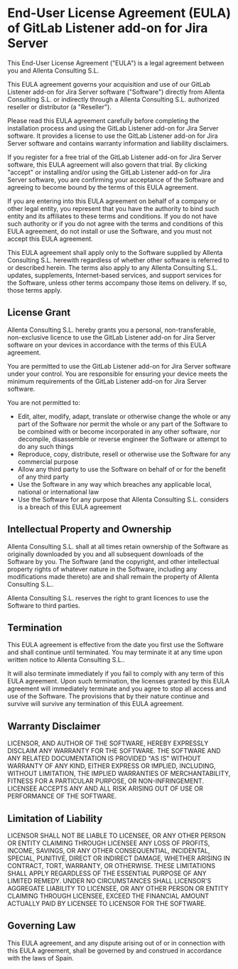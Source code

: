 End-User License Agreement (EULA) of GitLab Listener add-on for Jira Server
===========================================================================

This End-User License Agreement ("EULA") is a legal agreement between you and Allenta Consulting S.L.

This EULA agreement governs your acquisition and use of our GitLab Listener add-on for Jira Server software ("Software") directly from Allenta Consulting S.L. or indirectly through a Allenta Consulting S.L. authorized reseller or distributor (a "Reseller").

Please read this EULA agreement carefully before completing the installation process and using the GitLab Listener add-on for Jira Server software. It provides a license to use the GitLab Listener add-on for Jira Server software and contains warranty information and liability disclaimers.

If you register for a free trial of the GitLab Listener add-on for Jira Server software, this EULA agreement will also govern that trial. By clicking "accept" or installing and/or using the GitLab Listener add-on for Jira Server software, you are confirming your acceptance of the Software and agreeing to become bound by the terms of this EULA agreement.

If you are entering into this EULA agreement on behalf of a company or other legal entity, you represent that you have the authority to bind such entity and its affiliates to these terms and conditions. If you do not have such authority or if you do not agree with the terms and conditions of this EULA agreement, do not install or use the Software, and you must not accept this EULA agreement.

This EULA agreement shall apply only to the Software supplied by Allenta Consulting S.L. herewith regardless of whether other software is referred to or described herein. The terms also apply to any Allenta Consulting S.L. updates, supplements, Internet-based services, and support services for the Software, unless other terms accompany those items on delivery. If so, those terms apply.

License Grant
-------------

Allenta Consulting S.L. hereby grants you a personal, non-transferable, non-exclusive licence to use the GitLab Listener add-on for Jira Server software on your devices in accordance with the terms of this EULA agreement.

You are permitted to use the GitLab Listener add-on for Jira Server software under your control. You are responsible for ensuring your device meets the minimum requirements of the GitLab Listener add-on for Jira Server software.

You are not permitted to:

- Edit, alter, modify, adapt, translate or otherwise change the whole or any part of the Software nor permit the whole or any part of the Software to be combined with or become incorporated in any other software, nor decompile, disassemble or reverse engineer the Software or attempt to do any such things
- Reproduce, copy, distribute, resell or otherwise use the Software for any commercial purpose
- Allow any third party to use the Software on behalf of or for the benefit of any third party
- Use the Software in any way which breaches any applicable local, national or international law
- Use the Software for any purpose that Allenta Consulting S.L. considers is a breach of this EULA agreement

Intellectual Property and Ownership
-----------------------------------

Allenta Consulting S.L. shall at all times retain ownership of the Software as originally downloaded by you and all subsequent downloads of the Software by you. The Software (and the copyright, and other intellectual property rights of whatever nature in the Software, including any modifications made thereto) are and shall remain the property of Allenta Consulting S.L..

Allenta Consulting S.L. reserves the right to grant licences to use the Software to third parties.

Termination
-----------

This EULA agreement is effective from the date you first use the Software and shall continue until terminated. You may terminate it at any time upon written notice to Allenta Consulting S.L..

It will also terminate immediately if you fail to comply with any term of this EULA agreement. Upon such termination, the licenses granted by this EULA agreement will immediately terminate and you agree to stop all access and use of the Software. The provisions that by their nature continue and survive will survive any termination of this EULA agreement.

Warranty Disclaimer
-------------------

LICENSOR, AND AUTHOR OF THE SOFTWARE, HEREBY EXPRESSLY DISCLAIM ANY WARRANTY FOR THE SOFTWARE. THE SOFTWARE AND ANY RELATED DOCUMENTATION IS PROVIDED "AS IS" WITHOUT WARRANTY OF ANY KIND, EITHER EXPRESS OR IMPLIED, INCLUDING, WITHOUT LIMITATION, THE IMPLIED WARRANTIES OF MERCHANTABILITY, FITNESS FOR A PARTICULAR PURPOSE, OR NON-INFRINGEMENT. LICENSEE ACCEPTS ANY AND ALL RISK ARISING OUT OF USE OR PERFORMANCE OF THE SOFTWARE. 

Limitation of Liability
-----------------------

LICENSOR SHALL NOT BE LIABLE TO LICENSEE, OR ANY OTHER PERSON OR ENTITY CLAIMING THROUGH LICENSEE ANY LOSS OF PROFITS, INCOME, SAVINGS, OR ANY OTHER CONSEQUENTIAL, INCIDENTAL, SPECIAL, PUNITIVE, DIRECT OR INDIRECT DAMAGE, WHETHER ARISING IN CONTRACT, TORT, WARRANTY, OR OTHERWISE. THESE LIMITATIONS SHALL APPLY REGARDLESS OF THE ESSENTIAL PURPOSE OF ANY LIMITED REMEDY. UNDER NO CIRCUMSTANCES SHALL LICENSOR'S AGGREGATE LIABILITY TO LICENSEE, OR ANY OTHER PERSON OR ENTITY CLAIMING THROUGH LICENSEE, EXCEED THE FINANCIAL AMOUNT ACTUALLY PAID BY LICENSEE TO LICENSOR FOR THE SOFTWARE. 

Governing Law
-------------

This EULA agreement, and any dispute arising out of or in connection with this EULA agreement, shall be governed by and construed in accordance with the laws of Spain.

